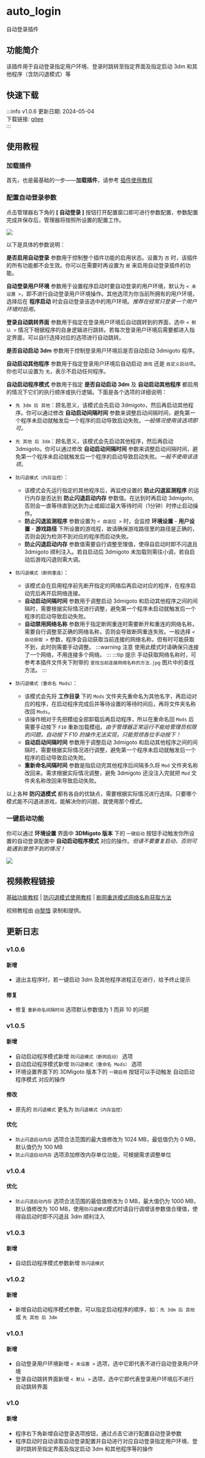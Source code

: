 # auto_login
自动登录插件

## 功能简介

该插件用于自动登录指定用户环境、登录时跳转至指定界面及指定启动 3dm 和其他程序（含防闪退模式）等

## 快速下载

:::info v1.0.6
更新日期:  2024-05-04<br/>
下载链接: [gitee](https://gitee.com/ticca/d3dx-skin-manage/releases/download/plugins/auto_login_v1.0.6.zip) <br/>
:::

## 使用教程

### 加载插件
首先，也是最基础的一步——**加载插件**，请参考 [插件使用教程](/help/tutorial-plugins)

### 配置自动登录参数
点击管理器右下角的 **[ 自动登录 ]** 按钮打开配置窗口即可进行参数配置，参数配置完成并保存后，管理器将按照所设置的配置工作。

![](/static/image/0f626b29.png)

以下是具体的参数说明：

**是否启用自动登录** 参数用于控制整个插件功能的启用状态。设置为 `否` 时，该插件的所有功能都不会生效。你可以在需要时再设置为 `是` 来启用自动登录插件的功能。

**自动登录用户环境** 参数用于设置程序启动时要自动登录的用户环境，默认为 `< 未设置 >`，即不进行自动登录用户环境操作。其他选项为你当前所拥有的用户环境，选择后在 <b>程序启动</b> 时会自动登录该选中的用户环境。_<weaken>推荐在经常只登录一个用户环境时启用。</weaken>_

**登录自动跳转界面** 参数用于指定在登录用户环境后自动跳转到的界面，选中 `< 默认 >` 情况下根据程序的自身逻辑进行跳转。若每次登录用户环境后需要都进入指定界面，可以自行选择对应的选项进行自动跳转。

**是否自动启动 3dm** 参数用于控制登录用户环境后是否自动启动 3dmigoto 程序。

**自动启动其他程序** 参数用于指定登录用户环境后自动启动 `游戏` 还是 `自定义启动项`。你也可以设置为 `无`，表示不启动任何程序。

**自动启动程序模式** 参数用于指定 **是否自动启动 3dm** 及 **自动启动其他程序** 都启用的情况下它们的执行顺序或执行逻辑。下面是各个选项的详细说明：

- `先 3dm 后 其他`：顾名思义，该模式会先启动 3dmigoto，然后再启动其他程序。你可以通过修改 **自动启动间隔时间** 参数来调整启动间隔时间，避免第一个程序未启动就触发后一个程序的启动导致启动失败。_<weaken>一般情况使用该选项即可。</weaken>_

- `先 其他 后 3dm`：顾名思义，该模式会先启动其他程序，然后再启动 3dmigoto。你可以通过修改 **自动启动间隔时间** 参数来调整启动间隔时间，避免第一个程序未启动就触发后一个程序的启动导致启动失败。_<weaken>一般不使用该选项。</weaken>_

- `防闪退模式（内存监控）`：
    - 该模式会先运行指定的其他程序后，再监控设置的 **防止闪退监测程序** 的运行内存是否达到 **防止闪退启动内存** 参数值。在达到时再启动 3dmigoto, 否则会一直等待直到达到为止或超过最大等待时间（1分钟）时停止启动操作。
    - **防止闪退监测程序** 参数设置为 `< 自适应 >` 时，会监控 **环境设置** - **用户设置** - **游戏路径** 下所设置的游戏程，故请确保游戏路径里的路径是正确的，否则会因为检测不到对应的程序而启动失败。
    - **防止闪退启动内存** 参数值需要自行调整至理值，使得自启动时即不闪退且 3dmigoto 顺利注入。若自启动后 3dmigoto 未加载则需往小调，若自启动后游戏闪退则需大调。

- `防闪退模式（断网重连）`：
    - 该模式会在启用程序前先断开指定的网络后再启动对应的程序，在程序启动完后再开启网络连接。
    - **自动启动间隔时间** 参数用于调整启动 3dmigoto 和启动其他程序之间的间隔时，需要根据实际情况进行调整，避免第一个程序未启动就触发后一个程序的启动导致启动失败。
    - **自动禁用网络名称** 参数用于指定断网重连时需要断开和重连的网络名称，需要自行调整至正确的网络名称，否则会导致断网重连失败。一般选择 `< 自动获取 >` 参数，程序会自动获取当前连接的网络名称，但有时可能获取不到，此时则需要手动调整。
        :::warning 注意
        使用此模式时请确保只连接了一个网络，不用连接多个网络。
        :::
        :::tip 提示
        手动获取网络名称时，可参考本插件文件夹下附带的 `查找当前连接网络名称的方法.jpg` 图片中的查找方法。
        :::

- `防闪退模式（重命名 Mods）`：
    -  该模式会先将 **工作目录** 下的 `Mods` 文件夹先重命名为其他名字，再启动对应的程序，在启动程序完成后并等待设置的等待时间后，再将文件夹名称改回 `Mods`。
    - 该操作相对于先把模组全部卸载后再启动程序，所以在重命名回 `Mods` 后需要手动按下 `F10` 重新加载模组。_<weaken>由于管理器正常运行不能给管理员权限的问题，自动按下 F10 的操作无法实现，只能劳烦各位手动按下！</weaken>_
    - **自动启动间隔时间** 参数用于调整启动 3dmigoto 和启动其他程序之间的间隔时，需要根据实际情况进行调整，避免第一个程序未启动就触发后一个程序的启动导致启动失败。
    - **重新命名间隔时间** 参数是指启动完其他程序后间隔多久将 `Mod` 文件夹名称改回来。需求根据实际情况调整，避免 3dmigoto 还没注入完就把 `Mod` 文件夹名称改回来导致启动失败。


以上各种 **防闪退模式** 都有各自的优缺点，需要根据实际情况进行选择。只要哪个模式能不闪退进游戏，能解决你的问题，就使用那个模式。

### 一键启动功能
你可以通过 **环境设置** 界面中 **3DMigoto 版本** 下的 `一键启动` 按钮手动触发你所设置的自动登录配置中 **自动启动程序模式** 对应的操作。_<weaken>但请不要重复启动，否则可能遇到意想不到的情况！</weaken>_

![](/static/image/735eabd7.png)

## 视频教程链接

[基础功能教程](https://www.bilibili.com/video/BV1TJ4m1n7tQ) | [防闪退模式使用教程](https://www.bilibili.com/video/BV1vZ42177oG/) | [断网重连模式网络名称获取方法](https://www.bilibili.com/video/BV1Zt421F7k7/)

视频教程由 [@黎愔](/contribution) 录制和提供。

## 更新日志

### v1.0.6
#### 新增
- 退出主程序时，若一键启动 3dm 及其他程序进程正在进行，给予终止提示

#### 修复
- 修复 `重新命名间隔时间` 选项默认参数值为 1 而非 10 的问题

### v1.0.5
#### 新增
- 自动启动程序模式新增 `防闪退模式（断网启动）` 选项
- 自动启动程序模式新增 `防闪退模式（重命名 Mods）` 选项
- 环境设置界面下的 3DMigoto 版本下的 `一键启用` 按钮可以手动触发 自动启动程序模式 对应的操作

#### 修改
- 原先的 `防闪退模式` 更名为 `防闪退模式（内存监控）`

#### 优化
- `防止闪退启动内存` 选项合法范围的最大值修改为 1024 MB，最低值仍为 0 MB，默认值仍为 100 MB
- `防止闪退启动内存` 选项添加修改内存单位功能，可根据需求调整单位

### v1.0.4
#### 优化
- `防止闪退启动内存` 选项合法范围的最低值修改为 0 MB，最大值仍为 1000 MB，默认值修改为 100 MB，使用`防闪退模式`模式时请自行调增该参数值合理值，使得自启动时即不闪退且 3dm 顺利注入

### v1.0.3
#### 新增
- 自动启动程序模式参数新增 `防闪退模式`

### v1.0.2
#### 新增
- 新增自动启动程序模式参数，可以指定启动程序的顺序，如：`先 3dm 后 其他` 或 `先 其他 后 3dm`

### v1.0.1
#### 新增
- 自动登录用户环境新增 `< 未设置 >` 选项，选中它即代表不进行自动登录用户环境
- 登录自动跳转界面新增 `< 默认 >` 选项，选中它即代表登录用户环境后不进行自动跳转界面

### v1.0
#### 新增
- 程序右下角新增自动登录选项按钮，通过点击它进行配置自动登录参数
- 程序启动时自动读取自动登录配置并自动进行对应自动登录指定用户环境、登录时跳转至指定界面及指定启动 3dm 和其他程序等的操作